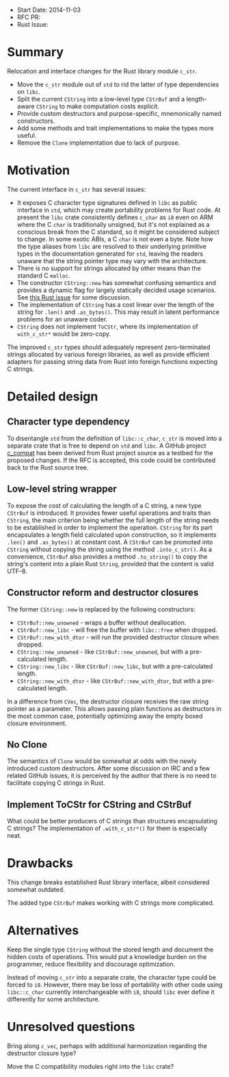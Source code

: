- Start Date: 2014-11-03
- RFC PR: 
- Rust Issue: 

# Summary

Relocation and interface changes for the Rust library module `c_str`.

* Move the `c_str` module out of `std` to rid the latter of type
  dependencies on `libc`.
* Split the current `CString` into a low-level type `CStrBuf` and
  a length-aware `CString` to make computation costs explicit.
* Provide custom destructors and purpose-specific, mnemonically named
  constructors.
* Add some methods and trait implementations to make the types more useful.
* Remove the `Clone` implementation due to lack of purpose.

# Motivation

The current interface in `c_str` has several issues:

* It exposes C character type signatures defined in `libc` as public
  interface in `std`, which may create portability problems for Rust code.
  At present the `libc` crate consistently defines `c_char` as `i8`
  even on ARM where the C `char` is traditionally unsigned, but it's not
  explained as a conscious break from the C standard, so it might
  be considered subject to change. In some exotic ABIs, a C `char` is not
  even a byte. Note how the type aliases from `libc` are resolved to their
  underlying primitive types in the documentation generated for `std`,
  leaving the readers unaware that the string pointer type may vary with
  the architecture.
* There is no support for strings allocated by other means than the
  standard C `malloc`.
* The constructor `CString::new` has somewhat confusing semantics and
  provides a dynamic flag for largely statically decided usage
  scenarios.
  See [this Rust issue](https://github.com/rust-lang/rust/issues/18117)
  for some discussion.
* The implementation of `CString` has a cost linear over the length
  of the string for `.len()` and `.as_bytes()`. This may result in latent
  performance problems for an unaware coder.
* `CString` does not implement `ToCStr`, where its implementation of
  `with_c_str*` would be zero-copy.

The improved `c_str` types should adequately represent zero-terminated
strings allocated by various foreign libraries, as well as provide
efficient adapters for passing string data from Rust into foreign
functions expecting C strings.

# Detailed design

## Character type dependency

To disentangle `std` from the definition of `libc::c_char`,
`c_str` is moved into a separate crate that is free to depend on `std`
and `libc`. A GitHub project
[c_compat](https://github.com/mzabaluev/rust-c-compat) has been
derived from Rust project source as a testbed for the proposed changes.
If the RFC is accepted, this code could be contributed back to the Rust
source tree.

## Low-level string wrapper

To expose the cost of calculating the length of a C string, a new
type `CStrBuf` is introduced. It provides fewer useful operations
and traits than `CString`, the main criterion being whether
the full length of the string needs to be established in order to
implement the operation. `CString` for its part encapsulates a length
field calculated upon construction, so it implements `.len()` and
`.as_bytes()` at constant cost. A `CStrBuf` can be promoted into
`CString` without copying the string using the method
`.into_c_str()`. As a convenience, `CStrBuf` also provides a method
`.to_string()` to copy the string's content into a plain Rust
`String`, provided that the content is valid UTF-8.

## Constructor reform and destructor closures

The former `CString::new` is replaced by the following constructors:

* `CStrBuf::new_unowned` - wraps a buffer without deallocation.
* `CStrBuf::new_libc` - will free the buffer with `libc::free` when dropped.
* `CStrBuf::new_with_dtor` - will run the provided destructor closure
  when dropped.
* `CString::new_unowned` - like `CStrBuf::new_unowned`, but with a
  pre-calculated length.
* `CString::new_libc` - like `CStrBuf::new_libc`, but with a
  pre-calculated length.
* `CString::new_with_dtor` - like `CStrBuf::new_with_dtor`, but with a
  pre-calculated length.

In a difference from `CVec`, the destructor closure receives the raw string
pointer as a parameter. This allows passing plain functions as destructors
in the most common case, potentially optimizing away the empty boxed
closure environment.

## No Clone

The semantics of `Clone` would be somewhat at odds with the newly
introduced custom destructors.
After some discussion on IRC and a few related GitHub issues, it is
perceived by the author that there is no need to facilitate copying
C strings in Rust.

## Implement ToCStr for CString and CStrBuf

What could be better producers of C strings than structures encapsulating
C strings? The implementation of `.with_c_str*()` for them is especially
neat.

# Drawbacks

This change breaks established Rust library interface, albeit considered
somewhat outdated.

The added type `CStrBuf` makes working with C strings more complicated.

# Alternatives

Keep the single type `CString` without the stored length and document
the hidden costs of operations. This would put a knowledge burden on the
programmer, reduce flexibility and discourage optimization.

Instead of moving `c_str` into a separate crate, the character type could be
forced to `i8`. However, there may be loss of portability with other code
using `libc::c_char` currently interchangeable with `i8`, should `libc` ever
define it differently for some architecture.

# Unresolved questions

Bring along `c_vec`, perhaps with additional harmonization regarding the
destructor closure type?

Move the C compatibility modules right into the `libc` crate?
